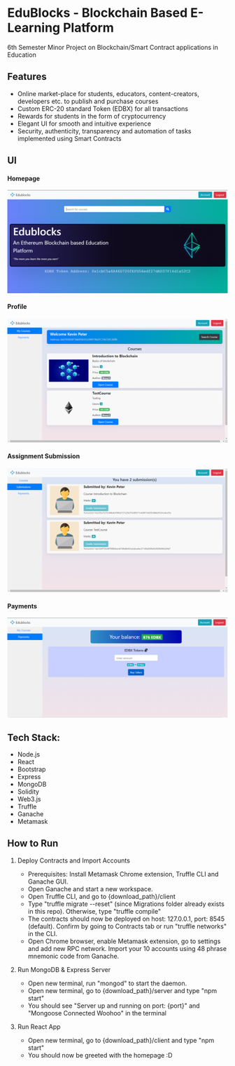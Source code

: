 # EduBlocks - Blockchain Based E-Learning Platform

6th Semester Minor Project on Blockchain/Smart Contract applications in Education

## Features

- Online market-place for students, educators, content-creators, developers etc. to publish and purchase courses
- Custom ERC-20 standard Token (EDBX) for all transactions
- Rewards for students in the form of cryptocurrency
- Elegant UI for smooth and intuitive experience
- Security, authenticity, transparency and automation of tasks implemented using Smart Contracts

## UI

#### Homepage

![homepage](demos/homepage.png)

#### Profile

![profile page](demos/student%20profile.png)

#### Assignment Submission

![assignment submissions](demos/submissions.png)

#### Payments

![buy tokens](demos/buy_tokens.png)

## Tech Stack:

- Node.js
- React
- Bootstrap
- Express
- MongoDB
- Solidity
- Web3.js
- Truffle
- Ganache
- Metamask

## How to Run

1. Deploy Contracts and Import Accounts

   - Prerequisites: Install Metamask Chrome extension, Truffle CLI and Ganache GUI.
   - Open Ganache and start a new workspace.
   - Open Truffle CLI, and go to {download_path}/client
   - Type "truffle migrate --reset" (since Migrations folder already exists in this repo). Otherwise, type "truffle compile"
   - The contracts should now be deployed on host: 127.0.0.1, port: 8545 (default). Confirm by going to Contracts tab or run "truffle networks" in the CLI.
   - Open Chrome browser, enable Metamask extension, go to settings and add new RPC network. Import your 10 accounts using 48 phrase mnemonic code from Ganache.

2. Run MongoDB & Express Server

   - Open new terminal, run "mongod" to start the daemon.
   - Open new terminal, go to {download_path}/server and type "npm start"
   - You should see "Server up and running on port: {port}" and "Mongoose Connected Woohoo" in the terminal

3. Run React App
   - Open new terminal, go to {download_path}/client and type "npm start"
   - You should now be greeted with the homepage :D
